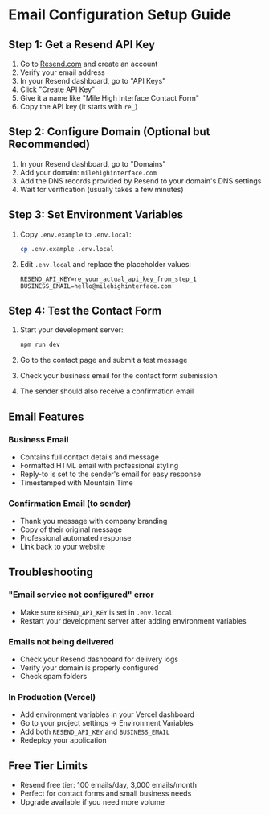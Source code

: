 # Email Configuration Setup Guide

## Step 1: Get a Resend API Key

1. Go to [Resend.com](https://resend.com) and create an account
2. Verify your email address
3. In your Resend dashboard, go to "API Keys"
4. Click "Create API Key"
5. Give it a name like "Mile High Interface Contact Form"
6. Copy the API key (it starts with `re_`)

## Step 2: Configure Domain (Optional but Recommended)

1. In your Resend dashboard, go to "Domains"
2. Add your domain: `milehighinterface.com`
3. Add the DNS records provided by Resend to your domain's DNS settings
4. Wait for verification (usually takes a few minutes)

## Step 3: Set Environment Variables

1. Copy `.env.example` to `.env.local`:
   ```bash
   cp .env.example .env.local
   ```

2. Edit `.env.local` and replace the placeholder values:
   ```
   RESEND_API_KEY=re_your_actual_api_key_from_step_1
   BUSINESS_EMAIL=hello@milehighinterface.com
   ```

## Step 4: Test the Contact Form

1. Start your development server:
   ```bash
   npm run dev
   ```

2. Go to the contact page and submit a test message
3. Check your business email for the contact form submission
4. The sender should also receive a confirmation email

## Email Features

### Business Email
- Contains full contact details and message
- Formatted HTML email with professional styling
- Reply-to is set to the sender's email for easy response
- Timestamped with Mountain Time

### Confirmation Email (to sender)
- Thank you message with company branding
- Copy of their original message
- Professional automated response
- Link back to your website

## Troubleshooting

### "Email service not configured" error
- Make sure `RESEND_API_KEY` is set in `.env.local`
- Restart your development server after adding environment variables

### Emails not being delivered
- Check your Resend dashboard for delivery logs
- Verify your domain is properly configured
- Check spam folders

### In Production (Vercel)
- Add environment variables in your Vercel dashboard
- Go to your project settings → Environment Variables
- Add both `RESEND_API_KEY` and `BUSINESS_EMAIL`
- Redeploy your application

## Free Tier Limits
- Resend free tier: 100 emails/day, 3,000 emails/month
- Perfect for contact forms and small business needs
- Upgrade available if you need more volume